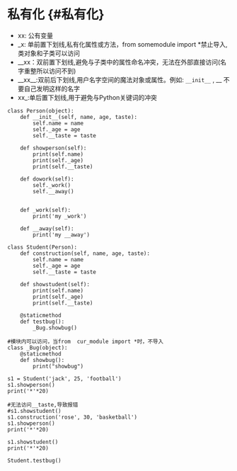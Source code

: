# 私有化 {#私有化}

* xx: 公有变量
* \_x: 单前置下划线,私有化属性或方法，from somemodule import \*禁止导入,类对象和子类可以访问
* \_\_xx：双前置下划线,避免与子类中的属性命名冲突，无法在外部直接访问\(名字重整所以访问不到\)
* \_\_xx\_\_:双前后下划线,用户名字空间的魔法对象或属性。例如:
  `__init__`
  , \_\_ 不要自己发明这样的名字
* xx\_:单后置下划线,用于避免与Python关键词的冲突



```
class Person(object):
    def __init__(self, name, age, taste):
        self.name = name
        self._age = age 
        self.__taste = taste

    def showperson(self):
        print(self.name)
        print(self._age)
        print(self.__taste)

    def dowork(self):
        self._work()
        self.__away()


    def _work(self):
        print('my _work')

    def __away(self):
        print('my __away')

class Student(Person):
    def construction(self, name, age, taste):
        self.name = name
        self._age = age 
        self.__taste = taste

    def showstudent(self):
        print(self.name)
        print(self._age)
        print(self.__taste)

    @staticmethod
    def testbug():
        _Bug.showbug()

#模块内可以访问，当from  cur_module import *时，不导入
class _Bug(object):
    @staticmethod
    def showbug():
        print("showbug")

s1 = Student('jack', 25, 'football')
s1.showperson()
print('*'*20)

#无法访问__taste,导致报错
#s1.showstudent() 
s1.construction('rose', 30, 'basketball')
s1.showperson()
print('*'*20)

s1.showstudent()
print('*'*20)

Student.testbug()
```



